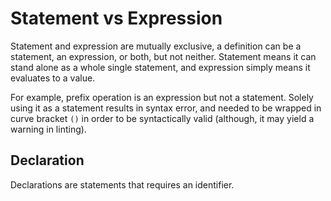 # Statement vs Expression

Statement and expression are mutually exclusive, a definition can be a statement, an expression, or both, but not neither. Statement means it can stand alone as a whole single statement, and expression simply means it evaluates to a value.

For example, prefix operation is an expression but not a statement. Solely using it as a statement results in syntax error, and needed to be wrapped in curve bracket `()` in order to be syntactically valid (although, it may yield a warning in linting).

## Declaration

Declarations are statements that requires an identifier.
